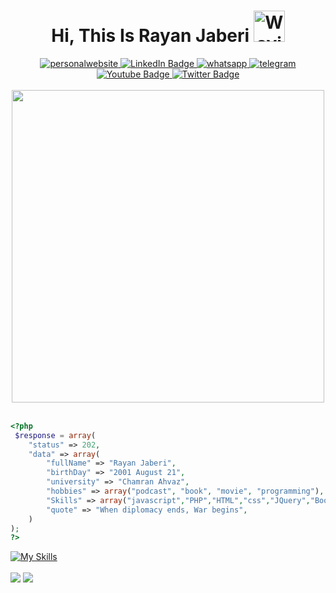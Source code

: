 
<div id="header" align="center">
    <h1>
  Hi, This Is Rayan Jaberi
  <img src="https://raw.githubusercontent.com/Tarikul-Islam-Anik/Animated-Fluent-Emojis/master/Emojis/Hand%20gestures/Waving%20Hand%20Medium-Light%20Skin%20Tone.png" alt="Waving Hand Medium-Light Skin Tone" width="50" height="50" />
</h1>
      <div id="badges">
          <a href="https://rayanjaberi.ir">
              <img src="https://img.shields.io/badge/website-000000?style=for-the-badge&logo=About.me&logoColor=white" alt="personalwebsite"/>
          </a>
  <a href="https://www.linkedin.com/in/rayan-jaberi-5b81ab2b5/">
    <img src="https://img.shields.io/badge/LinkedIn-blue?style=for-the-badge&logo=linkedin&logoColor=white" alt="LinkedIn Badge"/>
  </a>
    <a href="">
        <img src="https://img.shields.io/badge/WhatsApp-25D366?style=for-the-badge&logo=whatsapp&logoColor=white" alt="whatsapp" />
    </a>
    <a href="https://t.me/rayandev2001">
        <img src="https://img.shields.io/badge/Telegram-2CA5E0?style=for-the-badge&logo=telegram&logoColor=white" alt="telegram"  />
    </a>
  <a href="https://www.youtube.com/channel/UCAX4YOnnzcdzQrxQ6Hc60kw">
    <img src="https://img.shields.io/badge/YouTube-red?style=for-the-badge&logo=youtube&logoColor=white" alt="Youtube Badge"/>
  </a>
  <a href="your-twitter-URL">
    <img src="https://img.shields.io/badge/Twitter-blue?style=for-the-badge&logo=twitter&logoColor=white" alt="Twitter Badge"/>
  </a>
</div>
  <br/>
  <img src="https://user-images.githubusercontent.com/74038190/225813708-98b745f2-7d22-48cf-9150-083f1b00d6c9.gif" width="500px"/>
</div>
<br/>


```php
<?php
 $response = array(
    "status" => 202,
    "data" => array(
        "fullName" => "Rayan Jaberi",
        "birthDay" => "2001 August 21",
        "university" => "Chamran Ahvaz",
        "hobbies" => array("podcast", "book", "movie", "programming"),
        "Skills" => array("javascript","PHP","HTML","css","JQuery","Bootstrap"),
        "quote" => "When diplomacy ends, War begins",
    )
);
?>
```
[![My Skills](https://skillicons.dev/icons?i=html,css,js,bootstrap,sass,jquery,wordpress,php,mysql)](#)
<be>
<br>
<br>
![](https://komarev.com/ghpvc/?username=rayandev&color=brightgreen&label=PROFILE+VIEWS&style=for-the-badge)
![](https://img.shields.io/badge/dynamic/json?logo=github&label=GitHub%20Stars&style=for-the-badge&query=%24.stars&url=https://api.github-star-counter.workers.dev/user/rayandev)

